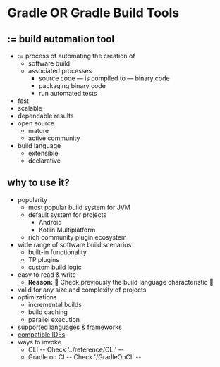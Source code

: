 # Gradle OR Gradle Build Tools

## := build automation tool
* := process of automating the creation of
  * software build
  * associated processes
    * source code — is compiled to — binary code
    * packaging binary code
    * run automated tests
* fast
* scalable
* dependable results
* open source
  * mature
  * active community
* build language
  * extensible
  * declarative

## why to use it?
* popularity
  * most popular build system for JVM
  * default system for projects
    * Android
    * Kotlin Multiplatform
  * rich community plugin ecosystem
* wide range of software build scenarios
  * built-in functionality
  * TP plugins
  * custom build logic
* easy to read & write
  * **Reason:** 🧠 Check previously the build language characteristic 🧠
* valid for any size and complexity of projects
* optimizations
  * incremental builds
  * build caching
  * parallel execution
* [supported languages & frameworks](https://docs.gradle.org/current/userguide/userguide.html#supported_languages_and_frameworks)
* [compatible IDEs](https://docs.gradle.org/current/userguide/userguide.html#compatible_ides)
* ways to invoke
  * CLI -- Check '../reference/CLI' --
  * Gradle on CI -- Check '/GradleOnCI' -- 
